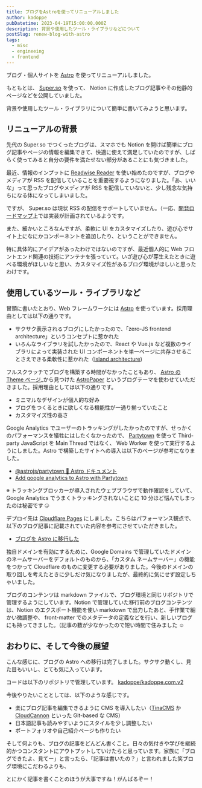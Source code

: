 ```yaml
---
title: ブログをAstroを使ってリニューアルしました
author: kadoppe
pubDatetime: 2023-04-19T15:00:00.000Z
description: 背景や使用したツール・ライブラリなどについて
postSlug: renew-blog-with-astro
tags:
  - misc
  - engineeing
  - frontend
---
```


ブログ・個人サイトを [Astro](https://astro.build/) を使ってリニューアルしました。

もともとは、 [Super.so](https://super.so/) を使って、 Notion に作成したブログ記事やその他静的ページなどを公開していました。

背景や使用したツール・ライブラリについて簡単に書いてみようと思います。

## リニューアルの背景

先代の Super.so でつくったブログは、スマホでも Notion を開けば簡単にブログ記事やページの情報を編集できて、快適に使えて満足していたのですが、しばらく使ってみると自分の要件を満たせない部分があることにも気づきました。

最近、情報のインプットに [Readwise Reader](https://readwise.io/read) を使い始めたのですが、ブログやメディアが RSS を配信していることを重要視するようになりました。「あ、いいな」って思ったブログやメディアが RSS を配信していないと、少し残念な気持ちになる体になってしまいました。

ですが、 Super.so は現状 RSS の配信をサポートしていません。（一応、[開発ロードマップ](https://community.super.so/c/questions/rss-feed-for-blog)上では実装が計画されているようです。

また、細かいところなんですが、柔軟に UI をカスタマイズしたり、遊び心でサイト上になにかコンポーネントを追加したり、ということができません。

特に具体的にアイデアがあったわけではないのですが、最近個人的に Web フロントエンド関連の技術にアンテナを張っていて。いざ遊び心が芽生えたときに遊べる環境がほしいなと思い、カスタマイズ性があるブログ環境がほしいと思ったわけです。

## 使用しているツール・ライブラリなど

冒頭に書いたとおり、Web フレームワークには [Astro](https://astro.build/) を使っています。採用理由としては以下の通りです。

- サクサク表示されるブログにしたかったので、「zero-JS frontend architecture」というコンセプトに惹かれた
- いろんなライブラリを試したかったので、React や Vue.js など複数のライブラリによって実装された UI コンポーネントを単一ページに共存させることさえできる柔軟性に惹かれた（[Island architecture](https://docs.astro.build/en/concepts/islands/))

フルスクラッチでブログを構築する時間がなかったこともあり、 [Astro の Theme ページ](https://astro.build/themes/)\_から見つけた [AstroPaper](https://github.com/satnaing/astro-paper) というブログテーマを使わせていただきました。採用理由としては以下の通りです。

- ミニマルなデザインが個人的な好み
- ブログをつくるときに欲しくなる機能性が一通り揃っていたこと
- カスタマイズ性の高さ

Google Analytics でユーザーのトラッキングがしたかったのですが、せっかくのパフォーマンスを犠牲にはしたくなかったので、 [Partytown](https://partytown.builder.io/) を使って Third-party JavaScript を Main Thread ではなく、 Web Worker を使って実行するようにしました。Astro で構築したサイトへの導入は以下のページが参考になりました。

- [@astrojs/partytown 🚀 Astro ドキュメント](https://docs.astro.build/ja/guides/integrations-guide/partytown/)
- [Add google analytics to Astro with Partytown](https://www.kevinzunigacuellar.com/blog/google-analytics-in-astro/)

※ トラッキングブロッカーが導入されたウェブブラウザで動作確認をしていて、Google Analytics でうまくトラッキングされないことに 10 分ほど悩んでしまったのは秘密です 🤐

デプロイ先は [Cloudflare Pages](https://www.cloudflare.com/ja-jp/products/pages/) にしました。こちらはパフォーマンス観点で、以下のブログ記事に記載されていた内容を参考にさせていただきました。

- [ブログを Astro に移行した](https://www.shufo.dev/posts/migrate-blog-to-astro/)

独自ドメインを有効にするために、Google Domains で管理していたドメインのネームサーバーをデフォルトのものから、「カスタム ネームサーバー」の機能をつかって Cloudflare のものに変更する必要がありました。今後のドメインの取り回しを考えたときに少しだけ気になりましたが、最終的に気にせず設定しちゃいました。

ブログのコンテンツは markdown ファイルで、ブログ環境と同じリポジトリで管理するようにしています。Notion で管理していた移行前のブログコンテンツは、Notion のエクスポート機能を使い markdown で出力したあと、手作業で細かい微調整や、 front-matter でのメタデータの定義などを行い、新しいブログにも持ってきました。（記事の数が少なかったので短い時間で住みました ☺️

## おわりに、そして今後の展望

こんな感じに、ブログの Astro への移行は完了しました。サクサク動くし、見た目もいいし、とても気に入っています。

コードは以下のリポジトリで管理しています。
[kadoppe/kadoppe.com.v2](https://github.com/kadoppe/kadoppe.com.v2)

今後やりたいこととしては、以下のような感じです。

- 楽にブログ記事を編集できるように CMS を導入したい（[TinaCMS](https://tina.io/) か [CloudCannon](https://cloudcannon.com/) といった Git-based な CMS）
- 日本語記事も読みやすいようにスタイルを少し調整したい
- ポートフォリオや自己紹介ページも作りたい

そして何よりも、ブログの記事をどんどん書くこと。日々の気付きや学びを継続的かつコンスタントにアウトプットしていけたらと思っています。家族に「ブログできたよ、見てー」と言ったら、「記事は書いたの？」と言われました笑ブログ環境にこだわるよりも、

とにかく記事を書くことのほうが大事ですね！がんばるぞー！
